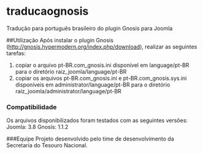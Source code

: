 # traducaognosis
Tradução para português brasileiro do plugin Gnosis para Joomla

##Utilização
Após instalar o plugin Gnosis (http://gnosis.hypermodern.org/index.php/download), realizar as seguintes tarefas:
1. copiar o arquivo pt-BR.com_gnosis.ini disponível em language/pt-BR para o diretório raiz_joomla/language/pt-BR
2. copiar os arquivos pt-BR.com_gnosis.ini e pt-BR.com_gnosis.sys.ini disponíveis em administrator/language/pt-BR para o diretório raiz_joomla/administrator/language/pt-BR

### Compatibilidade
Os arquivos disponibilizados foram testados com as seguintes versões:
Joomla: 3.8
Gnosis: 1.1.2

###Equipe
Projeto desenvolvido pelo time de desenvolvimento da Secretaria do Tesouro Nacional.